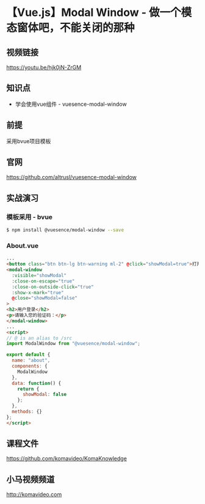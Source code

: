 【Vue.js】Modal Window - 做一个模态窗体吧，不能关闭的那种
===================================================

## 视频链接

https://youtu.be/hjk0jN-ZrGM

## 知识点

* 学会使用vue组件 - vuesence-modal-window

## 前提

采用bvue项目模板

## 官网

https://github.com/altrusl/vuesence-modal-window

## 实战演习

### 模板采用 - bvue

```bash
$ npm install @vuesence/modal-window --save
```

### About.vue

```html
...
<button class="btn btn-lg btn-warning ml-2" @click="showModal=true">打开一扇窗</button>
<modal-window
  :visible="showModal"
  :close-on-escape="true"
  :close-on-outside-click="true"
  :show-x-mark="true"
  @close="showModal=false"
>
<h2>用户登录</h2>
<p>请输入您的验证码：</p>
</modal-window>
...
<script>
// @ is an alias to /src
import ModalWindow from "@vuesence/modal-window";

export default {
  name: "about",
  components: {
    ModalWindow
  },
  data: function() {
    return {
      showModal: false
    };
  },
  methods: {}
};
</script>
```

## 课程文件

https://github.com/komavideo/KomaKnowledge

## 小马视频频道

http://komavideo.com
